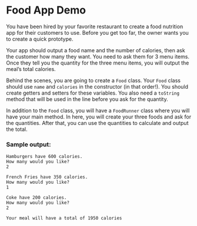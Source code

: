 # Food App Demo
You have been hired by your favorite restaurant to create a food nutrition app for their customers to use.  Before you get too far, the owner wants you to create a quick prototype.

Your app should output a food name and the number of calories, then ask the customer how many they want. You need to ask them for 3 menu items. Once they tell you the quantity for the three menu items, you will output the meal’s total calories.

Behind the scenes, you are going to create a `Food` class. Your `Food` class should use `name` and `calories` in the constructor (in that order!). You should create getters and setters for these variables. You also need a `toString` method that will be used in the line before you ask for the quantity.

In addition to the `Food` class, you will have a `FoodRunner` class where you will have your main method. In here, you will create your three foods and ask for the quantities. After that, you can use the quantities to calculate and output the total.

### Sample output:
```
Hamburgers have 600 calories.
How many would you like?
2

French Fries have 350 calories.
How many would you like?
1

Coke have 200 calories.
How many would you like?
2

Your meal will have a total of 1950 calories
```